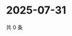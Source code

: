 # 2025-07-31

共 0 条

<!-- BEGIN ZHIHUQUESTIONS -->
<!-- 最后更新时间 Thu Jul 31 2025 00:15:27 GMT+0800 (China Standard Time) -->

<!-- END ZHIHUQUESTIONS -->
